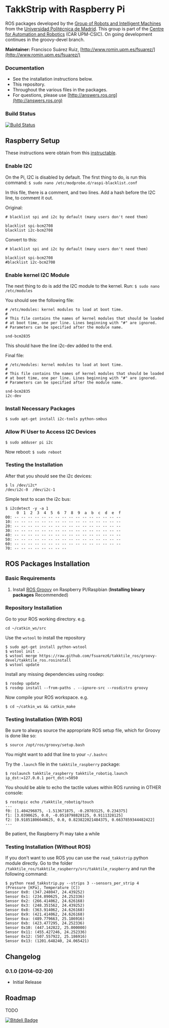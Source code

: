 TakkStrip with Raspberry Pi
==================

ROS packages developed by the [Group of Robots and Intelligent Machines](http://www.romin.upm.es/) from the [Universidad Politécnica de Madrid](http://www.upm.es/internacional). This group is part of the [Centre for Automation and Robotics](http://www.car.upm-csic.es/) (CAR UPM-CSIC). On going development continues in the groovy-devel branch.

**Maintainer:** Francisco Suárez Ruiz, [http://www.romin.upm.es/fsuarez/](http://www.romin.upm.es/fsuarez/)

### Documentation

  * See the installation instructions below.
  * This repository.
  * Throughout the various files in the packages.
  * For questions, please use [http://answers.ros.org](http://answers.ros.org)

### Build Status

[![Build Status](https://travis-ci.org/fsuarez6/takktile_ros.png?branch=groovy-devel)](https://travis-ci.org/fsuarez6/takktile_ros)

## Raspberry Setup

These instructions were obtain from this [instructable](http://www.instructables.com/id/Raspberry-Pi-I2C-Python/).

### Enable I2C


On the Pi, I2C is disabled by default. The first thing to do, is run this command: 
`$ sudo nano /etc/modprobe.d/raspi-blacklist.conf` 

In this file, there is a comment, and two lines. Add a hash before the I2C line, to comment it out.

Original:
```
# blacklist spi and i2c by default (many users don't need them)

blacklist spi-bcm2708
blacklist i2c-bcm2708
``` 

Convert to this:
```
# blacklist spi and i2c by default (many users don't need them)

blacklist spi-bcm2708
#blacklist i2c-bcm2708
``` 

### Enable kernel I2C Module

The next thing to do is add the I2C module to the kernel. Run:
`$ sudo nano /etc/modules`

You should see the following file:
```
# /etc/modules: kernel modules to load at boot time.
#
# This file contains the names of kernel modules that should be loaded
# at boot time, one per line. Lines beginning with "#" are ignored.
# Parameters can be specified after the module name.

snd-bcm2835
``` 
This should have the line i2c-dev added to the end.

Final file:
```
# /etc/modules: kernel modules to load at boot time.
#
# This file contains the names of kernel modules that should be loaded
# at boot time, one per line. Lines beginning with "#" are ignored.
# Parameters can be specified after the module name.

snd-bcm2835
i2c-dev
``` 
### Install Necessary Packages

`$ sudo apt-get install i2c-tools python-smbus`

### Allow Pi User to Access I2C Devices

`$ sudo adduser pi i2c`

Now reboot:
`$ sudo reboot`

### Testing the Installation

After that you should see the i2c devices:
```
$ ls /dev/i2c*
/dev/i2c-0	/dev/i2c-1
``` 
Simple test to scan the i2c bus:
```
$ i2cdetect -y -a 1
     0  1  2  3  4  5  6  7  8  9  a  b  c  d  e  f
00: -- -- -- -- -- -- -- -- -- -- -- -- -- -- -- -- 
10: -- -- -- -- -- -- -- -- -- -- -- -- -- -- -- -- 
20: -- -- -- -- -- -- -- -- -- -- -- -- -- -- -- -- 
30: -- -- -- -- -- -- -- -- -- -- -- -- -- -- -- -- 
40: -- -- -- -- -- -- -- -- -- -- -- -- -- -- -- -- 
50: -- -- -- -- -- -- -- -- -- -- -- -- -- -- -- -- 
60: -- -- -- -- -- -- -- -- -- -- -- -- -- -- -- -- 
70: -- -- -- -- -- -- -- --
``` 

## ROS Packages Installation

### Basic Requirements

  1. Install [ROS Groovy](http://wiki.ros.org/groovy/Installation/Raspbian) on Raspberry PI/Raspbian (**Installing binary packages** Recommended)

### Repository Installation

Go to your ROS working directory. e.g.
```
cd ~/catkin_ws/src
``` 
Use the `wstool` to install the repository
```
$ sudo apt-get install python-wstool
$ wstool init .
$ wstool merge https://raw.github.com/fsuarez6/takktile_ros/groovy-devel/takktile_ros.rosinstall
$ wstool update
``` 
Install any missing dependencies using rosdep:
```
$ rosdep update
$ rosdep install --from-paths . --ignore-src --rosdistro groovy
``` 
Now compile your ROS workspace. e.g.
```
$ cd ~/catkin_ws && catkin_make
``` 

### Testing Installation (With ROS)

Be sure to always source the appropriate ROS setup file, which for Groovy is done like so:
```
$ source /opt/ros/groovy/setup.bash
``` 
You might want to add that line to your `~/.bashrc`

Try the `.launch` file in the `takktile_raspberry` package:
```
$ roslaunch takktile_raspberry takktile_robotiq.launch ip_dst:=127.0.0.1 port_dst:=5050
``` 

You should be able to echo the tactile values within ROS running in OTHER console:
```
$ rostopic echo /takktile_robotiq/touch
---
f0: [1.404296875, -1.513671875, -0.20703125, 0.234375]
f1: [3.0390625, 0.0, -0.0518798828125, 0.9111328125]
f2: [0.91851806640625, 0.0, 0.823822021484375, 0.6637859344482422]
---
``` 

Be patient, the Raspberry Pi may take a while

### Testing Installation (Without ROS)

If you don't want to use ROS you can use the `read_takkstrip` python module directly. Go to the folder `/takktile_ros/takktile_raspberry/src/takktile_raspberry` and run the following command:

```
$ python read_takkstrip.py --strips 3 --sensors_per_strip 4
(Pressure [KPa], Temperature [C])
Sensor 0x0: (347.248047, 24.439252)
Sensor 0x1: (234.890625, 24.252336)
Sensor 0x2: (266.414062, 24.626168)
Sensor 0x3: (248.351562, 24.439252)
Sensor 0x8: (363.914062, 24.626168)
Sensor 0x9: (421.414062, 24.626168)
Sensor 0xa: (489.779663, 25.186916)
Sensor 0xb: (423.477295, 24.252336)
Sensor 0x10: (447.142822, 25.000000)
Sensor 0x11: (455.427246, 24.252336)
Sensor 0x12: (507.557922, 25.186916)
Sensor 0x13: (1201.648240, 24.065421)
``` 

## Changelog

### 0.1.0 (2014-02-20)
* Initial Release

## Roadmap
TODO

[![Bitdeli Badge](https://d2weczhvl823v0.cloudfront.net/fsuarez6/takktile_ros/trend.png)](https://bitdeli.com/free "Bitdeli Badge")

